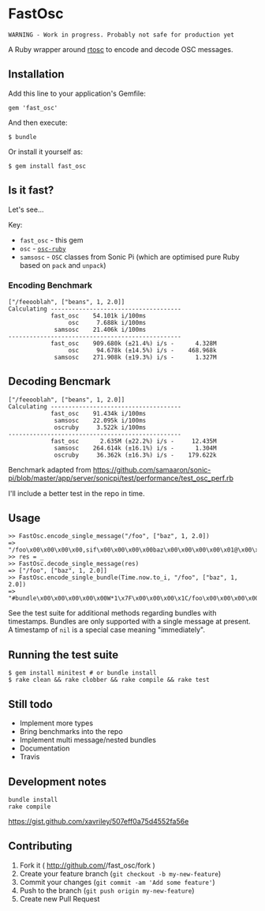 # FastOsc

`WARNING - Work in progress. Probably not safe for production yet`

A Ruby wrapper around [rtosc](https://github.com/fundamental/rtosc/) to encode and decode OSC messages.

## Installation

Add this line to your application's Gemfile:

    gem 'fast_osc'

And then execute:

    $ bundle

Or install it yourself as:

    $ gem install fast_osc

## Is it fast?

Let's see...

Key:

* `fast_osc` - this gem
* `osc` - [`osc-ruby`](https://github.com/aberant/osc-ruby)
* `samsosc` - `OSC` classes from Sonic Pi (which are optimised pure Ruby based on `pack` and `unpack`)

### Encoding Benchmark

```
["/feeooblah", ["beans", 1, 2.0]]
Calculating -------------------------------------
            fast_osc    54.101k i/100ms
                 osc     7.688k i/100ms
             samsosc    21.406k i/100ms
-------------------------------------------------
            fast_osc    909.680k (±21.4%) i/s -      4.328M
                 osc     94.678k (±14.5%) i/s -    468.968k
             samsosc    271.908k (±19.3%) i/s -      1.327M
```

## Decoding Bencmark

```
["/feeooblah", ["beans", 1, 2.0]]
Calculating -------------------------------------
            fast_osc    91.434k i/100ms
             samsosc    22.095k i/100ms
             oscruby     3.522k i/100ms
-------------------------------------------------
            fast_osc      2.635M (±22.2%) i/s -     12.435M
             samsosc    264.614k (±16.1%) i/s -      1.304M
             oscruby     36.362k (±16.3%) i/s -    179.622k
```

Benchmark adapted from https://github.com/samaaron/sonic-pi/blob/master/app/server/sonicpi/test/performance/test_osc_perf.rb

I'll include a better test in the repo in time.

## Usage

```
>> FastOsc.encode_single_message("/foo", ["baz", 1, 2.0])
=> "/foo\x00\x00\x00\x00,sif\x00\x00\x00\x00baz\x00\x00\x00\x00\x01@\x00\x00\x00"
>> res = _
>> FastOsc.decode_single_message(res)
=> ["/foo", ["baz", 1, 2.0]]
>> FastOsc.encode_single_bundle(Time.now.to_i, "/foo", ["baz", 1, 2.0])
=> "#bundle\x00\x00\x00\x00\x00W*1\x7F\x00\x00\x00\x1C/foo\x00\x00\x00\x00,sif\x00\x00\x00\x00baz\x00\x00\x00\x00\x01@\x00\x00\x00"
```

See the test suite for additional methods regarding bundles with timestamps. Bundles are only supported with a single message at present. A timestamp of `nil` is a special case meaning "immediately".

## Running the test suite

```
$ gem install minitest # or bundle install
$ rake clean && rake clobber && rake compile && rake test
```

## Still todo

* Implement more types
* Bring benchmarks into the repo
* Implement multi message/nested bundles
* Documentation
* Travis

## Development notes

    bundle install
    rake compile

https://gist.github.com/xavriley/507eff0a75d4552fa56e

## Contributing

1. Fork it ( http://github.com/<my-github-username>/fast_osc/fork )
2. Create your feature branch (`git checkout -b my-new-feature`)
3. Commit your changes (`git commit -am 'Add some feature'`)
4. Push to the branch (`git push origin my-new-feature`)
5. Create new Pull Request
